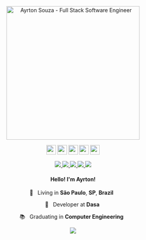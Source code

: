 <p align="center">
  <img src="https://user-images.githubusercontent.com/30063455/95859452-0730d280-0d35-11eb-867b-684fad272630.png" width="350"
  alt="Ayrton Souza - Full Stack Software Engineer" />
</p>
<p align="center">
<img src="https://img.shields.io/badge/javascript-%23350061.svg?&style=for-the-badge&logo=javascript&logoColor=%23FF0037" height="25"/>
<img src="https://img.shields.io/badge/typescript%20-%23350061.svg?&style=for-the-badge&logo=typescript&logoColor=%23FF0037" height="25"/>
<img src="https://img.shields.io/badge/node.js%20-%23350061.svg?&style=for-the-badge&logo=node.js&logoColor=%23FF0037" height="25"/>
<img src="https://img.shields.io/badge/react%20-%23350061.svg?&style=for-the-badge&logo=react&logoColor=%23FF0037" height="25"/>
<img src="https://img.shields.io/badge/reactnative-%23350061.svg?&style=for-the-badge&logo=react&logoColor=%23FF0037" height="25"/>
</p>

<p align="center">

  <a href="https://web.whatsapp.com/send?phone=+5511941800859" alt="WhatsApp" target="_blank">
    <img src="https://img.shields.io/badge/-WhatsApp-FFE3BF?style=for-the-badge&logo=WhatsApp&logoColor=%23350061" />
  </a>

  <a href="mailto:ayrtonsouza@icloud.com" alt="iCloud" target="_blank">
    <img src="https://img.shields.io/badge/-iCloud-FFE3BF?style=for-the-badge&logo=apple&logoColor=%23350061" />
  </a>

  <a href="https://www.linkedin.com/in/ayrtonsouza" alt="LinkedIn" target="_blank">
    <img src="https://img.shields.io/badge/-LinkedIn-FFE3BF?style=for-the-badge&logo=Linkedin&logoColor=%23350061" />
  </a>

  <a href="https://github.com/ayrtonbsouza" alt="GitHub" target="_blank">
    <img src="https://img.shields.io/badge/-GitHub-FFE3BF?style=for-the-badge&logo=Github&logoColor=%23350061" />
  </a>
  
  <a href="https://medium.com/@ayrtonsouza" alt="Medium" target="_blank">
    <img src="https://img.shields.io/badge/-Medium-FFE3BF?style=for-the-badge&logo=Medium&logoColor=%23350061" />
  </a>
</p>
<h4 align="center">
  Hello! I'm Ayrton!
</h4>
<p align="center">
  📌 &nbsp; Living in <b>São Paulo</b>, <b>SP</b>, <b>Brazil</b> &nbsp;
</p>
<p align="center">
  💼  &nbsp; Developer at <b>Dasa</b>&nbsp;
<p align="center">
  📚 &nbsp; Graduating in <b>Computer Engineering</b> &nbsp;
</p>

</p>
<p align="center">
  <img src="https://komarev.com/ghpvc/?username=ayrtonbsouza&color=FFE3BF&style=for-the-badge" />
</p>
